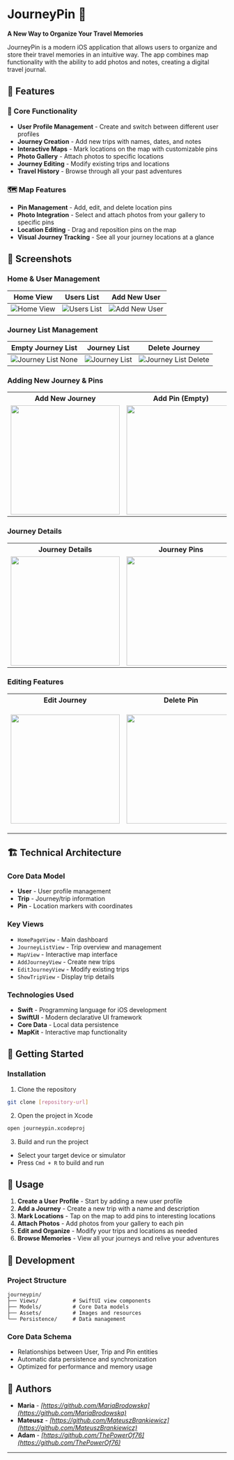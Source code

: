 # JourneyPin 📍

**A New Way to Organize Your Travel Memories**

JourneyPin is a modern iOS application that allows users to organize and store their travel memories in an intuitive way. The app combines map functionality with the ability to add photos and notes, creating a digital travel journal.

## 🌟 Features

### 📱 Core Functionality

- **User Profile Management** - Create and switch between different user profiles
- **Journey Creation** - Add new trips with names, dates, and notes
- **Interactive Maps** - Mark locations on the map with customizable pins
- **Photo Gallery** - Attach photos to specific locations
- **Journey Editing** - Modify existing trips and locations
- **Travel History** - Browse through all your past adventures

### 🗺️ Map Features

- **Pin Management** - Add, edit, and delete location pins
- **Photo Integration** - Select and attach photos from your gallery to specific pins
- **Location Editing** - Drag and reposition pins on the map
- **Visual Journey Tracking** - See all your journey locations at a glance

## 📱 Screenshots

### Home & User Management

| Home View                               | Users List                                | Add New User                                  |
| --------------------------------------- | ----------------------------------------- | --------------------------------------------- |
| ![Home View](screenshots/home-view.png) | ![Users List](screenshots/users-list.png) | ![Add New User](screenshots/add-new-user.png) |

### Journey List Management

| Empty Journey List                                      | Journey List                                  | Delete Journey                                              |
| ------------------------------------------------------- | --------------------------------------------- | ----------------------------------------------------------- |
| ![Journey List None](screenshots/journey-list-none.png) | ![Journey List](screenshots/journey-list.png) | ![Journey List Delete](screenshots/journey-list-delete.png) |

### Adding New Journey & Pins

<table align="center">
  <tr>
    <th>Add New Journey </th>
    <th>Add Pin (Empty)  </th>
    <th>Select Photo  </th>
    <th>Pin Complete  </th>
  </tr>
  <tr>
    <td>
      <img src="screenshots/add-new-journey.png" width="250">
    </td>
    <td>
      <img src="screenshots/add-new-pin-none.png" width="250">
    </td>
    <td>
      <img src="screenshots/add-new-pin-select-photo.png" width="250">
    </td>
    <td>
      <img src="screenshots/add-new-pin-done.png" width="250">
    </td>
  </tr>
</table>

### Journey Details

<table align="center">
  <tr>
    <th>Journey Details</th>
    <th>Journey Pins</th>
  </tr>
  <tr>
    <td>
      <img src="screenshots/journey-details.png" width="250">
    </td>
    <td>
      <img src="screenshots/journey-details-more.png" width="250">
    </td>
  </tr>
</table>

### Editing Features

<table align="center">
  <tr>
    <th>Edit Journey</th>
    <th>Delete Pin</th>
    <th>Change Pin Position</th>
  </tr>
  <tr>
    <td>
      <img src="screenshots/edit-view.png" width="250">
    </td>
    <td>
      <img src="screenshots/edit-view-delete.png" width="250">
    </td>
    <td>
      <img src="screenshots/edit-view-change-pin-position.png" width="285">
    </td>
  </tr>
</table>

## 🏗️ Technical Architecture

### Core Data Model

- **User** - User profile management
- **Trip** - Journey/trip information
- **Pin** - Location markers with coordinates

### Key Views

- `HomePageView` - Main dashboard
- `JourneyListView` - Trip overview and management
- `MapView` - Interactive map interface
- `AddJourneyView` - Create new trips
- `EditJourneyView` - Modify existing trips
- `ShowTripView` - Display trip details

### Technologies Used

- **Swift** - Programming language for iOS development
- **SwiftUI** - Modern declarative UI framework
- **Core Data** - Local data persistence
- **MapKit** - Interactive map functionality

## 🚀 Getting Started

### Installation

1. Clone the repository

```bash
git clone [repository-url]
```

2. Open the project in Xcode

```bash
open journeypin.xcodeproj
```

3. Build and run the project

- Select your target device or simulator
- Press `Cmd + R` to build and run

## 🎯 Usage

1. **Create a User Profile** - Start by adding a new user profile
2. **Add a Journey** - Create a new trip with a name and description
3. **Mark Locations** - Tap on the map to add pins to interesting locations
4. **Attach Photos** - Add photos from your gallery to each pin
5. **Edit and Organize** - Modify your trips and locations as needed
6. **Browse Memories** - View all your journeys and relive your adventures

## 🔧 Development

### Project Structure

```
journeypin/
├── Views/           # SwiftUI view components
├── Models/          # Core Data models
├── Assets/          # Images and resources
└── Persistence/     # Data management
```

### Core Data Schema

- Relationships between User, Trip and Pin entities
- Automatic data persistence and synchronization
- Optimized for performance and memory usage

## 👥 Authors

- **Maria** - _[https://github.com/MariaBrodowska](https://github.com/MariaBrodowska)_
- **Mateusz** - _[https://github.com/MateuszBrankiewicz](https://github.com/MateuszBrankiewicz)_
- **Adam** - _[https://github.com/ThePowerOf76](https://github.com/ThePowerOf76)_

---
